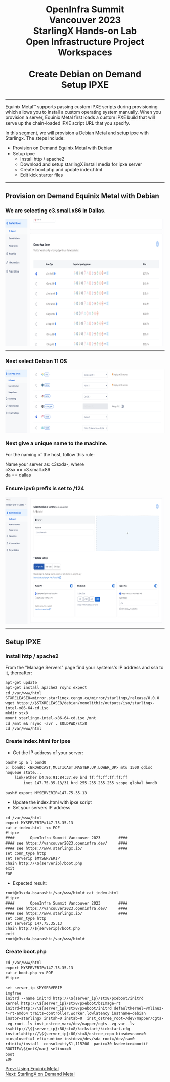 # <p style="text-align: center;">OpenInfra Summit<br/>Vancouver  2023<br/>StarlingX Hands-on Lab<br/>Open Infrastructure Project Workspaces<br/><br/>Create Debian on Demand<br/>Setup IPXE</p>

---

Equinix Metal™ supports passing custom iPXE scripts during provisioning  which allows you to install a custom operating system manually. When you provision a server, Equinix Metal first loads a custom iPXE build that will serve up the chain-loaded iPXE script URL that you specify.

In this segment, we will provision a Debian Metal and setup ipxe with Starlingx. The steps include:

- Provision on Demand Equinix Metal with Debian
- Setup ipxe
	- Install http / apache2
	- Download and setup starlingX install media for ipxe server
	- Create boot.php and update index.html
	- Edit kick starter files

---

## Provision on Demand Equinix Metal with Debian


### We are selecting c3.small.x86 in Dallas.

<img align="center" width="800" height="400" src="pngs/DebianOnDemand01.png">

---

### Next select Debian 11 OS

<img align="center" width="800" height="200" src="pngs/DebianOnDemand02.png">


### Next give a unique name to the machine.

For the naming of the host, follow this rule:

Name your server as: c3sxda-<your username>, where<br/>
c3sx == c3.small.x86<br/>
da == dallas<br/>

### Ensure ipv6 prefix is set to /124

<img align="center" width="800" height="400" src="pngs/DebianOnDemand03.png">

---

## Setup IPXE
### Install http / apache2

From the "Manage Servers" page find your systems's IP address and ssh to it, thereafter:

```
apt-get update
apt-get install apache2 rsync expect
cd /var/www/html
STXRELEASE8=mirror.starlingx.cengn.ca/mirror/starlingx/release/8.0.0
wget https://$STXRELEASE8/debian/monolithic/outputs/iso/starlingx-intel-x86-64-cd.iso
mkdir stx8
mount starlingx-intel-x86-64-cd.iso /mnt
cd /mnt && rsync -avr . $OLDPWD/stx8
cd /var/www/html
```

### Create index.html for ipxe

- Get the IP address of your server:
```
bash# ip a l bond0
5: bond0: <BROADCAST,MULTICAST,MASTER,UP,LOWER_UP> mtu 1500 qdisc noqueue state...
    link/ether b4:96:91:84:37:e0 brd ff:ff:ff:ff:ff:ff
	    inet 147.75.35.13/31 brd 255.255.255.255 scope global bond0

bash# export MYSERVERIP=147.75.35.13
```

- Update the index.html with ipxe script
- Set your servers IP address

```
cd /var/www/html
export MYSERVERIP=147.75.35.13
cat > index.html  << EOF
#!ipxe
####       OpenInfra Summit Vancouver 2023        ####
#### see https://vancouver2023.openinfra.dev/     ####
#### see https://www.starlingx.io/                ####
set conn_type http
set serverip $MYSERVERIP
chain http://\${serverip}/boot.php
exit
EOF
```

- Expected result:

```
root@c3sxda-bsarashk:/var/www/html# cat index.html 
#!ipxe
####       OpenInfra Summit Vancouver 2023        ####
#### see https://vancouver2023.openinfra.dev/     ####
#### see https://www.starlingx.io/                ####
set conn_type http
set serverip 147.75.35.13
chain http://${serverip}/boot.php
exit
root@c3sxda-bsarashk:/var/www/html# 
```

### Create boot.php

```
cd /var/www/html
export MYSERVERIP=147.75.35.13
cat > boot.php << EOF
#!ipxe

set server_ip $MYSERVERIP
imgfree
initrd --name initrd http://\${server_ip}/stx8/pxeboot/initrd
kernel http://\${server_ip}/stx8/pxeboot/bzImage-rt initrd=http://\${server_ip}/stx8/pxeboot/initrd defaultkernel=vmlinuz-*-rt-amd64 traits=controller,worker,lowlatency instname=debian instbr=starlingx instsh=0 instab=0  inst_ostree_root=/dev/mapper/cgts--vg-root--lv inst_ostree_var=/dev/mapper/cgts--vg-var--lv ks=http://\${server_ip}:80/stx8/kickstart/kickstart.cfg insturl=http://\${server_ip}:80/stx8/ostree_repo biosdevname=0 biosplusefi=1 efi=runtime instdev=/dev/sda root=/dev/ram0 rdinit=/install  console=ttyS1,115200  panic=30 ksdevice=bootif BOOTIF=\${netX/mac} selinux=0
boot
EOF
```

[Prev: Using Equinix Metal](using_equinix_metal.md)<br/>
[Next: StarlingX on Demand Metal](EquinixStarlingX.md)<br/>
